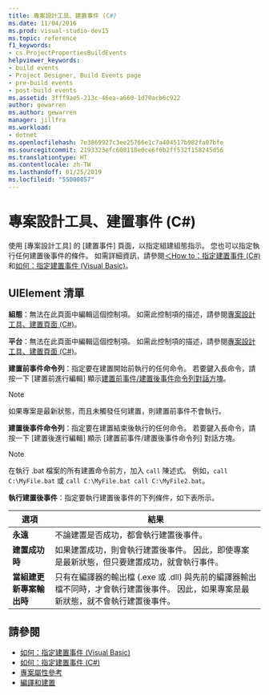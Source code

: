 ```yaml
---
title: 專案設計工具、建置事件 (C#)
ms.date: 11/04/2016
ms.prod: visual-studio-dev15
ms.topic: reference
f1_keywords:
- cs.ProjectPropertiesBuildEvents
helpviewer_keywords:
- build events
- Project Designer, Build Events page
- pre-build events
- post-build events
ms.assetid: 3fff9ae5-213c-46ea-a660-1d70acb6c922
author: gewarren
ms.author: gewarren
manager: jillfra
ms.workload:
- dotnet
ms.openlocfilehash: 7e3869927c3ee25766e1c7a404517b982fa07bfe
ms.sourcegitcommit: 2193323efc608118e0ce6f6b2ff532f158245d56
ms.translationtype: HT
ms.contentlocale: zh-TW
ms.lasthandoff: 01/25/2019
ms.locfileid: "55000857"
---
```

# <a name="build-events-page-project-designer-c"></a>專案設計工具、建置事件 (C#)
使用 [專案設計工具] 的 [建置事件] 頁面，以指定組建組態指示。 您也可以指定執行任何建置後事件的條件。 如需詳細資訊，請參閱[＜How to：指定建置事件 (C#)](../../ide/how-to-specify-build-events-csharp.md) 和[如何：指定建置事件 (Visual Basic)](../../ide/how-to-specify-build-events-visual-basic.md)。

## <a name="uielement-list"></a>UIElement 清單
 **組態**：無法在此頁面中編輯這個控制項。 如需此控制項的描述，請參閱[專案設計工具、建置頁面 (C#)](../../ide/reference/build-page-project-designer-csharp.md)。

 **平台**：無法在此頁面中編輯這個控制項。 如需此控制項的描述，請參閱[專案設計工具、建置頁面 (C#)](../../ide/reference/build-page-project-designer-csharp.md)。

 **建置前事件命令列**：指定要在建置開始前執行的任何命令。 若要鍵入長命令，請按一下 [建置前進行編輯] 顯示[建置前事件/建置後事件命令列對話方塊](../../ide/reference/pre-build-event-post-build-event-command-line-dialog-box.md)。

> [!NOTE]
> 如果專案是最新狀態，而且未觸發任何建置，則建置前事件不會執行。


 **建置後事件命令列**：指定要在建置結束後執行的任何命令。 若要鍵入長命令，請按一下 [建置後進行編輯] 顯示 [建置前事件/建置後事件命令列] 對話方塊。

> [!NOTE]
> 在執行 .bat 檔案的所有建置命令前方，加入 `call` 陳述式。 例如，`call C:\MyFile.bat` 或 `call C:\MyFile.bat call C:\MyFile2.bat`。


 **執行建置後事件**：指定要執行建置後事件的下列條件，如下表所示。

|選項|結果|
|------------|------------|
|**永遠**|不論建置是否成功，都會執行建置後事件。|
|**建置成功時**|如果建置成功，則會執行建置後事件。 因此，即使專案是最新狀態，但只要建置成功，就會執行事件。|
|**當組建更新專案輸出時**|只有在編譯器的輸出檔 (.exe 或 .dll) 與先前的編譯器輸出檔不同時，才會執行建置後事件。 因此，如果專案是最新狀態，就不會執行建置後事件。|

## <a name="see-also"></a>請參閱

- [如何：指定建置事件 (Visual Basic)](../../ide/how-to-specify-build-events-visual-basic.md)
- [如何：指定建置事件 (C#)](../../ide/how-to-specify-build-events-csharp.md)
- [專案屬性參考](../../ide/reference/project-properties-reference.md)
- [編譯和建置](../../ide/compiling-and-building-in-visual-studio.md)